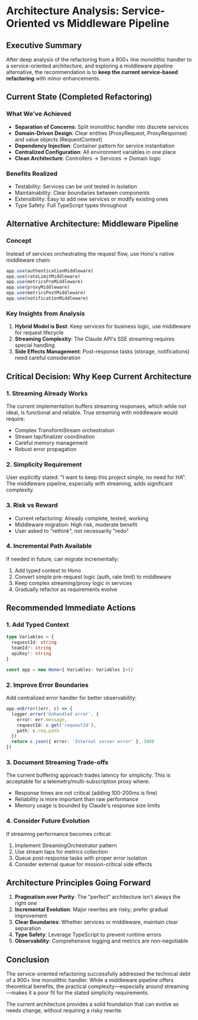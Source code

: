 # Architecture Analysis: Service-Oriented vs Middleware Pipeline

## Executive Summary

After deep analysis of the refactoring from a 900+ line monolithic handler to a service-oriented architecture, and exploring a middleware pipeline alternative, the recommendation is to **keep the current service-based refactoring** with minor enhancements.

## Current State (Completed Refactoring)

### What We've Achieved
- **Separation of Concerns**: Split monolithic handler into discrete services
- **Domain-Driven Design**: Clear entities (ProxyRequest, ProxyResponse) and value objects (RequestContext)
- **Dependency Injection**: Container pattern for service instantiation
- **Centralized Configuration**: All environment variables in one place
- **Clean Architecture**: Controllers → Services → Domain logic

### Benefits Realized
- Testability: Services can be unit tested in isolation
- Maintainability: Clear boundaries between components
- Extensibility: Easy to add new services or modify existing ones
- Type Safety: Full TypeScript types throughout

## Alternative Architecture: Middleware Pipeline

### Concept
Instead of services orchestrating the request flow, use Hono's native middleware chain:

```typescript
app.use(authenticationMiddleware)
app.use(rateLimitMiddleware) 
app.use(metricsPreMiddleware)
app.use(proxyMiddleware)
app.use(metricsPostMiddleware)
app.use(notificationMiddleware)
```

### Key Insights from Analysis

1. **Hybrid Model is Best**: Keep services for business logic, use middleware for request lifecycle
2. **Streaming Complexity**: The Claude API's SSE streaming requires special handling
3. **Side Effects Management**: Post-response tasks (storage, notifications) need careful consideration

## Critical Decision: Why Keep Current Architecture

### 1. Streaming Already Works
The current implementation buffers streaming responses, which while not ideal, is functional and reliable. True streaming with middleware would require:
- Complex TransformStream orchestration
- Stream tap/finalizer coordination
- Careful memory management
- Robust error propagation

### 2. Simplicity Requirement
User explicitly stated: "I want to keep this project simple, no need for HA". The middleware pipeline, especially with streaming, adds significant complexity.

### 3. Risk vs Reward
- Current refactoring: Already complete, tested, working
- Middleware migration: High risk, moderate benefit
- User asked to "rethink", not necessarily "redo"

### 4. Incremental Path Available
If needed in future, can migrate incrementally:
1. Add typed context to Hono
2. Convert simple pre-request logic (auth, rate limit) to middleware
3. Keep complex streaming/proxy logic in services
4. Gradually refactor as requirements evolve

## Recommended Immediate Actions

### 1. Add Typed Context
```typescript
type Variables = {
  requestId: string
  teamId?: string
  apiKey?: string
}

const app = new Hono<{ Variables: Variables }>()
```

### 2. Improve Error Boundaries
Add centralized error handler for better observability:
```typescript
app.onError((err, c) => {
  logger.error('Unhandled error', {
    error: err.message,
    requestId: c.get('requestId'),
    path: c.req.path
  })
  return c.json({ error: 'Internal server error' }, 500)
})
```

### 3. Document Streaming Trade-offs
The current buffering approach trades latency for simplicity. This is acceptable for a telemetry/multi-subscription proxy where:
- Response times are not critical (adding 100-200ms is fine)
- Reliability is more important than raw performance
- Memory usage is bounded by Claude's response size limits

### 4. Consider Future Evolution
If streaming performance becomes critical:
1. Implement StreamingOrchestrator pattern
2. Use stream taps for metrics collection
3. Queue post-response tasks with proper error isolation
4. Consider external queue for mission-critical side effects

## Architecture Principles Going Forward

1. **Pragmatism over Purity**: The "perfect" architecture isn't always the right one
2. **Incremental Evolution**: Major rewrites are risky; prefer gradual improvement
3. **Clear Boundaries**: Whether services or middleware, maintain clear separation
4. **Type Safety**: Leverage TypeScript to prevent runtime errors
5. **Observability**: Comprehensive logging and metrics are non-negotiable

## Conclusion

The service-oriented refactoring successfully addressed the technical debt of a 900+ line monolithic handler. While a middleware pipeline offers theoretical benefits, the practical complexity—especially around streaming—makes it a poor fit for the stated simplicity requirements.

The current architecture provides a solid foundation that can evolve as needs change, without requiring a risky rewrite.